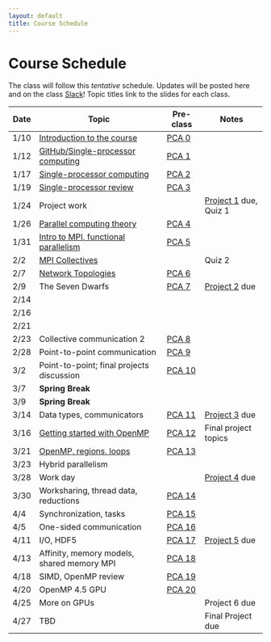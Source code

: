 ```yaml
---
layout: default
title: Course Schedule
---
```


# Course Schedule

The class will follow this _tentative_ schedule. Updates will be posted here and on the class [Slack](http://cmse-822.slack.com)!
Topic titles link to the slides for each class.

Date  | Topic                      | Pre-class |  Notes
------|----------------------------|-----------|------
1/10   | [Introduction to the course](assets/Lecture0.pdf) | [PCA 0](assignments/pca0.md) |  
1/12   | [GitHub/Single-processor computing](assets/Lecture1.pdf) | [PCA 1](assignments/pca1.md)  |
1/17  | [Single-processor computing](assets/Lecture2.pdf) | [PCA 2](assignments/pca2.md) | 
1/19  | [Single-processor review](assets/Lecture3.pdf) | [PCA 3](assignments/pca3.md) |  
1/24  | Project work  |  | [Project 1](assignments/proj1.md) due, Quiz 1
1/26  | [Parallel computing theory](assets/Lecture4.pdf)       | [PCA 4](assignments/pca4.md) | 
1/31  | [Intro to MPI, functional parallelism](assets/Lecture5.pdf)  |   [PCA 5](assignments/pca5.md)
2/2  | [MPI Collectives](assets/Lecture6.pdf)          |  | Quiz 2
2/7  | [Network Topologies](assets/Lecture7.pdf)    | [PCA 6](assignments/pca6.md) | 
2/9  | The Seven Dwarfs | [PCA 7](assignments/pca7.md) | [Project 2](assignments/proj2.md) due
2/14 | 
2/16 | 
2/21 | 
2/23 | Collective communication 2 | [PCA 8](assignments/pca8.md)  | 
2/28 | Point-to-point communication | [PCA 9](assignments/pca9.md) | 
3/2 | Point-to-point; final projects discussion | [PCA 10](assignments/pca10.md) | 
3/7 | **Spring Break**
3/9 | **Spring Break**
3/14 | Data types, communicators    | [PCA 11](assignments/pca11.md) | [Project 3](assignments/proj3.md) due  
3/16 | [Getting started with OpenMP](assets/Lecture14.pdf)  | [PCA 12](assignments/pca12.md) | Final project topics
3/21 | [OpenMP, regions, loops](assets/Lecture16.pdf) | [PCA 13](assignments/pca13.md) | 
3/23 | Hybrid parallelism  | | 
3/28 | Work day   | | [Project 4](assignments/proj4.md) due 
3/30 | Worksharing, thread data, reductions | [PCA 14](assignments/pca14.md) | 
4/4  | Synchronization, tasks | [PCA 15](assignments/pca15.md) | 
4/5  | One-sided communication | [PCA 16](assignments/pca16.md) |
4/11 | I/O, HDF5 | [PCA 17](assignments/pca17.md) | [Project 5](assignments/proj5.md) due
4/13 | Affinity, memory models, shared memory MPI | [PCA 18](assignments/pca18.md) | 
4/18 | SIMD, OpenMP review   | [PCA 19](assignments/pca19.md) | 
4/20 | OpenMP 4.5 GPU   |[PCA 20](assignments/pca20.md) | 
4/25 | More on GPUs | |  Project 6 due
4/27 | TBD    | | Final Project due
